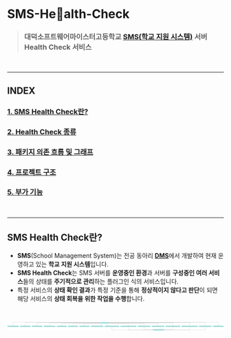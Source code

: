 # **SMS-Health-Check**

> ### 대덕소프트웨어마이스터고등학교 [**SMS(학교 지원 시스템)**](https://github.com/DMS-SMS) 서버 **Health Check 서비스**

<br>

---

## **INDEX**
### [**1. SMS Health Check란?**](#SMS-Health-Check란?)
### [**2. Health Check 종류**](#Health-Check-종류)
### [**3. 패키지 의존 흐름 및 그래프**](#패키지-의존성-흐름-및-그래프)
### [**4. 프로젝트 구조**](#프로젝트-구조)
### [**5. 부가 기능**](#부가-기능)

<br>

---

## **SMS Health Check란?**
- **SMS**(School Management System)는 전공 동아리 [**DMS**](https://github.com/DSM-DMS)에서 개발하여 현재 운영하고 있는 **학교 지원 시스템**입니다.
- **SMS Health Check**는 SMS 서버를 **운영중인 환경**과 서버를 **구성중인 여러 서비스**들의 상태를 **주기적으로 관리**하는 플러그인 식의 서비스입니다.
- 특정 서비스의 **상태 확인 결과**가 특정 기준을 통해 **정상적이지 않다고 판단**이 되면 해당 서비스의 **상태 회복을 위한 작업을 수행**합니다.

<br>

![godepgraph](./godepgraph.png)
